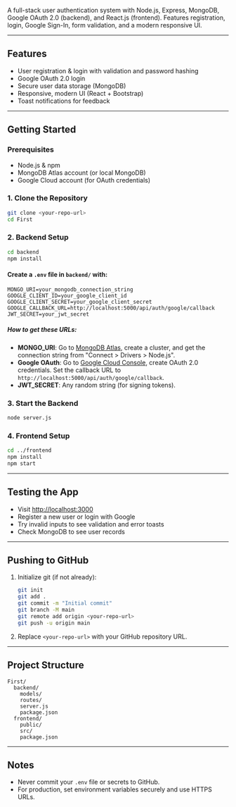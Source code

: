 A full-stack user authentication system with Node.js, Express, MongoDB, Google OAuth 2.0 (backend), and React.js (frontend). Features registration, login, Google Sign-In, form validation, and a modern responsive UI.

---

## Features

- User registration & login with validation and password hashing
- Google OAuth 2.0 login
- Secure user data storage (MongoDB)
- Responsive, modern UI (React + Bootstrap)
- Toast notifications for feedback

---

## Getting Started

### Prerequisites

- Node.js & npm
- MongoDB Atlas account (or local MongoDB)
- Google Cloud account (for OAuth credentials)

### 1. Clone the Repository

```bash
git clone <your-repo-url>
cd First
```

### 2. Backend Setup

```bash
cd backend
npm install
```

#### Create a `.env` file in `backend/` with:

```
MONGO_URI=your_mongodb_connection_string
GOOGLE_CLIENT_ID=your_google_client_id
GOOGLE_CLIENT_SECRET=your_google_client_secret
GOOGLE_CALLBACK_URL=http://localhost:5000/api/auth/google/callback
JWT_SECRET=your_jwt_secret
```

##### How to get these URLs:

- **MONGO_URI**: Go to [MongoDB Atlas](https://cloud.mongodb.com/), create a cluster, and get the connection string from "Connect > Drivers > Node.js".
- **Google OAuth**: Go to [Google Cloud Console](https://console.cloud.google.com/apis/credentials), create OAuth 2.0 credentials. Set the callback URL to `http://localhost:5000/api/auth/google/callback`.
- **JWT_SECRET**: Any random string (for signing tokens).

### 3. Start the Backend

```bash
node server.js
```

### 4. Frontend Setup

```bash
cd ../frontend
npm install
npm start
```

---

## Testing the App

- Visit [http://localhost:3000](http://localhost:3000)
- Register a new user or login with Google
- Try invalid inputs to see validation and error toasts
- Check MongoDB to see user records

---

## Pushing to GitHub

1. Initialize git (if not already):
   ```bash
   git init
   git add .
   git commit -m "Initial commit"
   git branch -M main
   git remote add origin <your-repo-url>
   git push -u origin main
   ```
2. Replace `<your-repo-url>` with your GitHub repository URL.

---

## Project Structure

```
First/
  backend/
    models/
    routes/
    server.js
    package.json
  frontend/
    public/
    src/
    package.json
```

---

## Notes

- Never commit your `.env` file or secrets to GitHub.
- For production, set environment variables securely and use HTTPS URLs.
